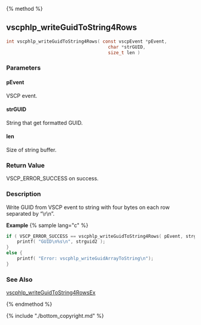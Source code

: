 
{% method %}
## vscphlp_writeGuidToString4Rows

```c
int vscphlp_writeGuidToString4Rows( const vscpEvent *pEvent, 
                                      char *strGUID,
                                      size_t len )
```

### Parameters

#### pEvent
VSCP event.

#### strGUID
String that get formatted GUID.

#### len
Size of string buffer.

### Return Value
VSCP_ERROR_SUCCESS on success. 

### Description
Write GUID from VSCP event to string with four bytes on each row separated by “\r\n”. 

**Example** {% sample lang="c" %}

```c
if ( VSCP_ERROR_SUCCESS == vscphlp_writeGuidToString4Rows( pEvent, strguid2, sizeof( strguid2 )-1 ) ) {
    printf( "GUID\n%s\n", strguid2 );
}
else {
    printf( "Error: vscphlp_writeGuidArrayToString\n");
}
```

### See Also
[vscphlp_writeGuidToString4RowsEx](vscphlp_writeguidtostring4rowsex.md)

{% endmethod %}

{% include "./bottom_copyright.md" %}